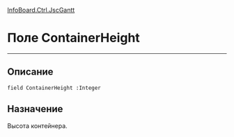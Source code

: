 ﻿---
Link: InfoBoard.Ctrl.JscGantt.@ContainerHeight
---

<!---  Навигация
[Имя проекта](#) :
-->
[InfoBoard.Ctrl.JscGantt](Default)

# Поле ContainerHeight
---

## Описание

    field ContainerHeight :Integer

<!--
## Аргументы{#Args}

### Аргумент1

Описание аргумента 1
-->

## Назначение

Высота контейнера.

<!--
## Пример

    ContainerHeight...
-->

